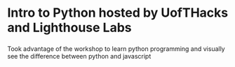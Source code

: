 # Intro to Python hosted by UofTHacks and Lighthouse Labs

###

Took advantage of the workshop to learn python programming and visually see the difference between python and javascript
